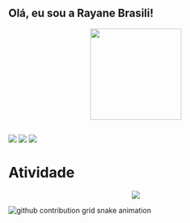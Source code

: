 ## Olá, eu sou a Rayane Brasili!
<div align="center">
  <a href="https://github.com/rayanebrasili">
  <img height="180em" src="https://github-readme-stats.vercel.app/api?username=rayanebrasili&show_icons=true&theme=dracula&include_all_commits=true&count_private=true"/>

</div>
  
  ##
 
<div> 
  <a href="https://instagram.com/_rayanebrasili_" target="_blank"><img src="https://img.shields.io/badge/-Instagram-%23E4405F?style=for-the-badge&logo=instagram&logoColor=white" target="_blank"></a>
  <a href = "mailto:brasilisray@gmail.com"><img src="https://img.shields.io/badge/-Gmail-%23333?style=for-the-badge&logo=gmail&logoColor=white" target="_blank"></a>
  <a href="www.linkedin.com/in/rayane-brasili-257979207" target="_blank"><img src="https://img.shields.io/badge/-LinkedIn-%230077B5?style=for-the-badge&logo=linkedin&logoColor=white" target="_blank"></a> 
 
</div>

<h1>Atividade</h1>
<!-- visitors count  -->

<p align="center" >   
  <img src="https://profile-counter.glitch.me/rayanebrasili/count.svg" />  
</p>

<!-- github workflow  -->

 ![github contribution grid snake animation](https://raw.githubusercontent.com/rayanebrasili/rayanebrasili/output/github-contribution-grid-snake.svg)

